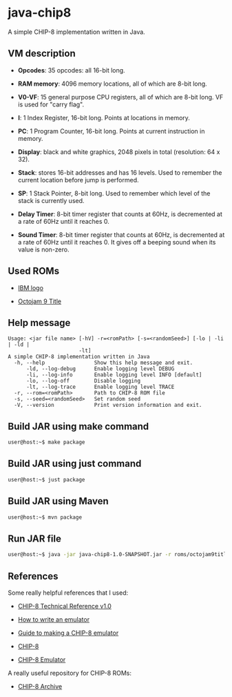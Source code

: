 # java-chip8
A simple CHIP-8 implementation written in Java.

## VM description
- **Opcodes**: 35 opcodes: all 16-bit long.

- **RAM memory**: 4096 memory locations, all of which are 8-bit long.

- **V0-VF**: 15 general purpose CPU registers, all of which are 8-bit long. VF is used for "carry flag".

- **I**: 1 Index Register, 16-bit long. Points at locations in memory.

- **PC**: 1 Program Counter, 16-bit long. Points at current instruction in memory.

- **Display**: black and white graphics, 2048 pixels in total (resolution: 64 x 32).

- **Stack**: stores 16-bit addresses and has 16 levels. Used to remember the current location before jump is performed.

- **SP**: 1 Stack Pointer, 8-bit long. Used to remember which level of the stack is currently used.

- **Delay Timer**: 8-bit timer register that counts at 60Hz, is decremented at a rate of 60Hz until it reaches 0.

- **Sound Timer**: 8-bit timer register that counts at 60Hz, is decremented at a rate of 60Hz until it reaches 0. It gives off a beeping sound when its value is non-zero.

## Used ROMs
- [IBM logo](https://github.com/loktar00/chip8/blob/master/roms/IBM%20Logo.ch8)

- [Octojam 9 Title](https://johnearnest.github.io/chip8Archive/play.html?p=octojam9title)

## Help message
```
Usage: <jar file name> [-hV] -r=<romPath> [-s=<randomSeed>] [-lo | -li | -ld |
                       -lt]
A simple CHIP-8 implementation written in Java
  -h, --help                Show this help message and exit.
      -ld, --log-debug      Enable logging level DEBUG
      -li, --log-info       Enable logging level INFO [default]
      -lo, --log-off        Disable logging
      -lt, --log-trace      Enable logging level TRACE
  -r, --rom=<romPath>       Path to CHIP-8 ROM file
  -s, --seed=<randomSeed>   Set random seed
  -V, --version             Print version information and exit.
```

## Build JAR using make command
```bash
user@host:~$ make package
```

## Build JAR using just command
```bash
user@host:~$ just package
```

## Build JAR using Maven
```bash
user@host:~$ mvn package
```

## Run JAR file
```bash
user@host:~$ java -jar java-chip8-1.0-SNAPSHOT.jar -r roms/octojam9title.ch8
```

## References
Some really helpful references that I used:

- [CHIP-8 Technical Reference v1.0](http://devernay.free.fr/hacks/chip8/C8TECH10.HTM)

- [How to write an emulator](https://multigesture.net/articles/how-to-write-an-emulator-chip-8-interpreter/)

- [Guide to making a CHIP-8 emulator](https://tobiasvl.github.io/blog/write-a-chip-8-emulator)

- [CHIP-8](https://www.wikiwand.com/en/CHIP-8)

- [CHIP-8 Emulator](https://github.com/brokenprogrammer/CHIP-8-Emulator)

A really useful repository for CHIP-8 ROMs:

- [CHIP-8 Archive](https://johnearnest.github.io/chip8Archive)
